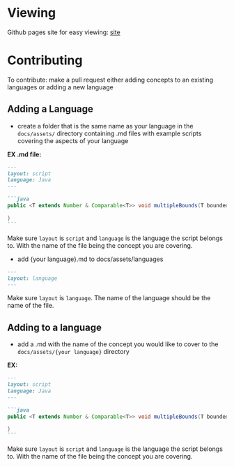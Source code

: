 # Viewing
Github pages site for easy viewing: [site](https://aidankeighron.github.io/Util/)

# Contributing
To contribute: make a pull request either adding concepts to an existing languages or adding a new language

## Adding a Language
- create a folder that is the same name as your language in the `docs/assets/` directory containing .md files with example scripts covering the aspects of your language

**EX .md file:**
~~~markdown
---
layout: script
language: Java
---

```java
public <T extends Number & Comparable<T>> void multipleBounds(T boundedParam) {

}
```
~~~
Make sure `layout` is `script` and `language` is the language the script belongs to. With the name of the file being the concept you are covering.
- add {your language}.md to docs/assets/languages 
```markdown
---
layout: language
---
```
Make sure `layout` is `language`. The name of the language should be the name of the file.
## Adding to a language
- add a .md with the name of the concept you would like to cover to the `docs/assets/{your language}` directory

**EX:**
~~~markdown
---
layout: script
language: Java
---

```java
public <T extends Number & Comparable<T>> void multipleBounds(T boundedParam) {

}
```
~~~
Make sure `layout` is `script` and `language` is the language the script belongs to. With the name of the file being the concept you are covering.